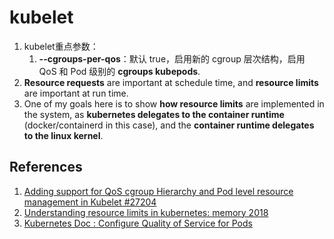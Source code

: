 # kubelet
1. kubelet重点参数：
   1. **--cgroups-per-qos**：默认 true，启用新的 cgroup 层次结构，启用 QoS 和 Pod 级别的 **cgroups kubepods**.
2.  **Resource requests** are important at schedule time, and **resource limits** are important at run time.
3.  One of my goals here is to show **how resource limits** are implemented in the system, as **kubernetes delegates to the container runtime** (docker/containerd in this case), and the **container runtime delegates to the linux kernel**. 



## References
1. [Adding support for QoS cgroup Hierarchy and Pod level resource management in Kubelet #27204](https://github.com/kubernetes/kubernetes/issues/27204)
2. [Understanding resource limits in kubernetes: memory 2018](https://medium.com/@betz.mark/understanding-resource-limits-in-kubernetes-memory-6b41e9a955f9)
3. [Kubernetes Doc : Configure Quality of Service for Pods](https://kubernetes.io/docs/tasks/configure-pod-container/quality-service-pod/) 
